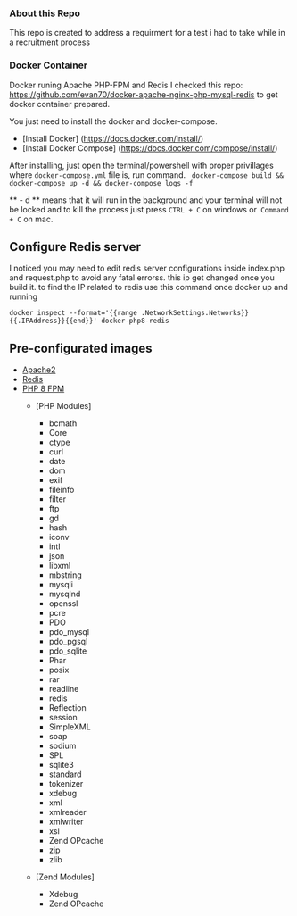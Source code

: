 ### About this Repo
This repo is created to address a requirment for a test i had to take while in a recruitment process

### Docker Container
Docker runing Apache PHP-FPM  and Redis
I checked this repo: https://github.com/evan70/docker-apache-nginx-php-mysql-redis to get docker container prepared.

You just need to install the docker and docker-compose.

- [Install Docker] (https://docs.docker.com/install/)
- [Install Docker Compose] (https://docs.docker.com/compose/install/)

After installing, just open the terminal/powershell with proper privillages where 
`docker-compose.yml` file is, run command.
``
docker-compose build && docker-compose up -d && docker-compose logs -f``

** - d ** means that it will run in the background and your terminal will not be locked and to kill the process just press `CTRL + C` on windows or` Command + C` on mac.

## Configure Redis server

I noticed you may need to edit redis server configurations inside index.php and request.php to avoid any fatal errorss. this ip get changed once you build it.
to find the IP related to redis use this command once docker up and running

``
docker inspect --format='{{range .NetworkSettings.Networks}}{{.IPAddress}}{{end}}' docker-php8-redis
``

## Pre-configurated images

- [Apache2](https://httpd.apache.org/)
- [Redis](https://redis.io/)
- [PHP 8 FPM](https://php.net/)
  - [PHP Modules]
    - bcmath
    - Core
    - ctype
    - curl
    - date
    - dom
    - exif
    - fileinfo
    - filter
    - ftp
    - gd
    - hash
    - iconv
    - intl
    - json
    - libxml
    - mbstring
    - mysqli
    - mysqlnd
    - openssl
    - pcre
    - PDO
    - pdo_mysql
    - pdo_pgsql
    - pdo_sqlite
    - Phar
    - posix
    - rar
    - readline
    - redis
    - Reflection
    - session
    - SimpleXML
    - soap
    - sodium
    - SPL
    - sqlite3
    - standard
    - tokenizer
    - xdebug
    - xml
    - xmlreader
    - xmlwriter
    - xsl
    - Zend OPcache
    - zip
    - zlib

  - [Zend Modules]
    - Xdebug
    - Zend OPcache
